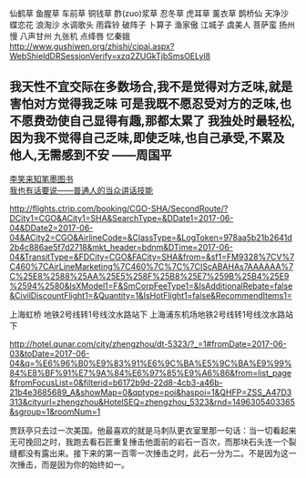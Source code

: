 仙鹤草 鱼腥草 车前草 铜钱草 酢(zuo)浆草  忍冬草 虎耳草 薰衣草
鹊桥仙 天净沙 蝶恋花 浪淘沙 水调歌头 雨霖铃 破阵子 卜算子 渔家傲 江城子 虞美人 菩萨蛮 扬州慢
八声甘州 九张机 点绛唇 忆秦娥
http://www.gushiwen.org/zhishi/cipai.aspx?WebShieldDRSessionVerify=xzq2ZUGkTjbSmsOELyl8

我天性不宜交际在多数场合,我不是觉得对方乏味,就是害怕对方觉得我乏味
可是我既不愿忍受对方的乏味,也不愿费劲使自己显得有趣,那都太累了
我独处时最轻松,因为我不觉得自己乏味,即使乏味,也自己承受,不累及他人,无需感到不安
                                                 ——周国平
---
[李笑来知笔墨图书](http://zhibimo.com/explore/books)  
[我也有话要说——普通人的当众讲话技能](http://zhibimo.com/read/xiaolai/wo-ye-you-hua-yao-shuo--pu-tong-ren-de-jiang-yan-ji-neng/index.html)  

http://flights.ctrip.com/booking/CGO-SHA/SecondRoute/?DCity1=CGO&ACity1=SHA&SearchType=&DDate1=2017-06-04&DDate2=2017-06-04&ACity2=CGO&AirlineCode=&ClassType=&LogToken=978aa5b21b2641d2b4c886ae5f7d2718&mkt_header=bdnm&DTime=2017-06-04&TransitType=&FDCity=CGO&FACity=SHA&from=&sf1=FM9328%7CV%7C460%7CAirLineMarketing%7C460%7C%7C%7CIScABAHAs7AAAAAA%7C%25E8%2588%25AA%25E5%258F%25B8%25E7%259B%25B4%25E9%2594%2580&IsXModel1=F&SmCorpFeeType1=&IsAdditionalRebate=false&CivilDiscountFlight1=&Quantity=1&IsHotFlight1=false&RecommendItems1=

上海虹桥 地铁2号线转1号线汶水路站下
上海浦东机场地铁2号线转1号线汶水路站下

http://hotel.qunar.com/city/zhengzhou/dt-5323/?_=1#fromDate=2017-06-03&toDate=2017-06-04&q=%E6%96%B0%E9%83%91%E6%9C%BA%E5%9C%BA%E9%99%84%E8%BF%91%E7%9A%84%E6%97%85%E9%A6%86&from=list_page&fromFocusList=0&filterid=b6172b9d-22d8-4cb3-a46b-21b4e3685689_A&showMap=0&qptype=poi&haspoi=1&QHFP=ZSS_A47D3313&cityurl=zhengzhou&HotelSEQ=zhengzhou_5323&rnd=1496305403365&sgroup=1&roomNum=1

贾跃亭只去过一次美国。他最喜欢的就是马刺队更衣室里那一句话：当一切看起来无可挽回之时，我跑去看石匠重复捶击他面前的岩石一百次，而那块石头连一个裂缝都没有露出来。接下来的第一百零一次捶击之时，此石一分为二。不是因为这一次捶击，而是因为你的始终如一。